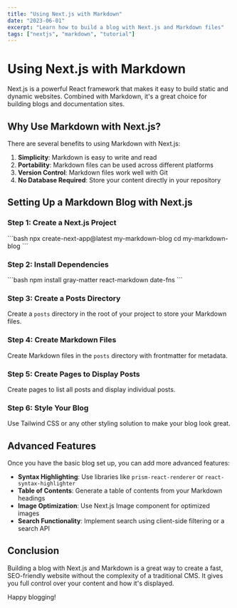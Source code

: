 ```yaml
---
title: "Using Next.js with Markdown"
date: "2023-06-01"
excerpt: "Learn how to build a blog with Next.js and Markdown files"
tags: ["nextjs", "markdown", "tutorial"]
---
```


# Using Next.js with Markdown

Next.js is a powerful React framework that makes it easy to build static and dynamic websites. Combined with Markdown, it's a great choice for building blogs and documentation sites.

## Why Use Markdown with Next.js?

There are several benefits to using Markdown with Next.js:

1. **Simplicity**: Markdown is easy to write and read
2. **Portability**: Markdown files can be used across different platforms
3. **Version Control**: Markdown files work well with Git
4. **No Database Required**: Store your content directly in your repository

## Setting Up a Markdown Blog with Next.js

### Step 1: Create a Next.js Project

\`\`\`bash
npx create-next-app@latest my-markdown-blog
cd my-markdown-blog
\`\`\`

### Step 2: Install Dependencies

\`\`\`bash
npm install gray-matter react-markdown date-fns
\`\`\`

### Step 3: Create a Posts Directory

Create a `posts` directory in the root of your project to store your Markdown files.

### Step 4: Create Markdown Files

Create Markdown files in the `posts` directory with frontmatter for metadata.

### Step 5: Create Pages to Display Posts

Create pages to list all posts and display individual posts.

### Step 6: Style Your Blog

Use Tailwind CSS or any other styling solution to make your blog look great.

## Advanced Features

Once you have the basic blog set up, you can add more advanced features:

- **Syntax Highlighting**: Use libraries like `prism-react-renderer` or `react-syntax-highlighter`
- **Table of Contents**: Generate a table of contents from your Markdown headings
- **Image Optimization**: Use Next.js Image component for optimized images
- **Search Functionality**: Implement search using client-side filtering or a search API

## Conclusion

Building a blog with Next.js and Markdown is a great way to create a fast, SEO-friendly website without the complexity of a traditional CMS. It gives you full control over your content and how it's displayed.

Happy blogging!
